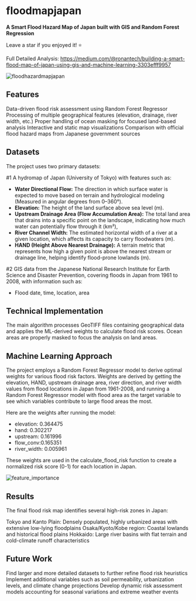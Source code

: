 # floodmapjapan
**A Smart Flood Hazard Map of Japan built with GIS and Random Forest Regression** 

Leave a star if you enjoyed it! ⭐️

Full Detailed Analysis: https://medium.com/@ronantech/building-a-smart-flood-map-of-japan-using-gis-and-machine-learning-3303efff9957

![floodhazardmapjapan](https://github.com/user-attachments/assets/cdcc3ec3-9d6e-489b-a61a-0314a4acaf42)



## Features

Data-driven flood risk assessment using Random Forest Regressor
Processing of multiple geographical features (elevation, drainage, river width, etc.)
Proper handling of ocean masking for focused land-based analysis
Interactive and static map visualizations
Comparison with official flood hazard maps from Japanese government sources

## Datasets
The project uses two primary datasets:

#1 A hydromap of Japan (University of Tokyo) with features such as:

* **Water Directional Flow:** The direction in which surface water is expected to move based on terrain and hydrological modeling (Measured in angular degrees from 0–360°).
* **Elevation:** The height of the land surface above sea level (m).
* **Upstream Drainage Area (Flow Accumulation Area):** The total land area that drains into a specific point on the landscape, indicating how much water can potentially flow through it (km²),
* **River Channel Width:** The estimated horizontal width of a river at a given location, which affects its capacity to carry floodwaters (m).
* **HAND (Height Above Nearest Drainage):** A terrain metric that represents how high a given point is above the nearest stream or drainage line, helping identify flood-prone lowlands (m).

#2 GIS data from the Japanese National Research Institute for Earth Science and Disaster Prevention, covering floods in Japan from 1961 to 2008, with information such as:
* Flood date, time, location, area


## Technical Implementation
The main algorithm processes GeoTIFF files containing geographical data and applies the ML-derived weights to calculate flood risk scores. Ocean areas are properly masked to focus the analysis on land areas.

## Machine Learning Approach
The project employs a Random Forest Regressor model to derive optimal weights for various flood risk factors. Weights are derived by getting the elevation, HAND, upstream drainage area, river direction, and river width values from flood locations in Japan from 1961-2008, and running a Random Forest Regressor model with flood area as the target variable to see which variables contribute to large flood areas the most. 

Here are the weights after running the model:

* elevation: 0.364475
* hand: 0.302217
* upstream: 0.161996
* flow_conv:0.165351
* river_width: 0.005961

These weights are used in the calculate_flood_risk function to create a normalized risk score (0-1) for each location in Japan. 

![feature_importance](https://github.com/user-attachments/assets/c3125fd6-7019-4bd8-ab10-daf947bc9e14)

## Results
The final flood risk map identifies several high-risk zones in Japan:

Tokyo and Kanto Plain: Densely populated, highly urbanized areas with extensive low-lying floodplains
Osaka/Kyoto/Kobe region: Coastal lowlands and historical flood plains
Hokkaido: Large river basins with flat terrain and cold-climate runoff characteristics

## Future Work
Find larger and more detailed datasets to further refine flood risk heuristics
Implement additional variables such as soil permeability, urbanization levels, and climate change projections
Develop dynamic risk assessment models accounting for seasonal variations and extreme weather events
